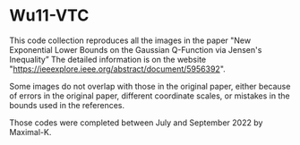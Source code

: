 # Wu11-VTC

This code collection reproduces all the images in the paper "New Exponential Lower Bounds on the Gaussian Q-Function via Jensen's Inequality”
The detailed information is on the website "https://ieeexplore.ieee.org/abstract/document/5956392".

Some images do not overlap with those in the original paper, either because of errors in the original paper, different coordinate scales, or mistakes in the bounds used in the references.

Those codes were completed between July and September 2022 by Maximal-K.